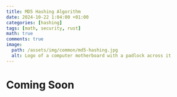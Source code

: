 ```yaml
---
title: MD5 Hashing Algorithm
date: 2024-10-22 1:04:00 +01:00
categories: [hashing]
tags: [math, security, rust]
math: true
comments: true
image:
  path: /assets/img/common/md5-hashing.jpg
  alt: Logo of a computer motherboard with a padlock across it
---
```


# Coming Soon
